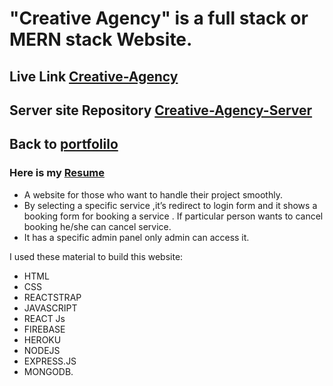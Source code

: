 # **"Creative Agency" is a full stack or MERN stack Website.**

## Live Link [Creative-Agency](https://creative-agency-port.web.app)

## Server site Repository [Creative-Agency-Server](https://github.com/Azim-Ahmed/creative-agency-server)
## Back to [portfolilo](https://azimuahamed.netlify.app)
### Here is my [Resume](https://drive.google.com/file/d/1WuszKFXySEJi6lGh8qqpXo9rmpPcRwRi/view?usp=sharing)

- A website for those who want to handle their project smoothly.
- By selecting a specific service ,it’s redirect to login form and  it shows a booking form for booking  a service . If particular person wants to cancel booking he/she can cancel service.
- It has a specific admin panel only admin can access it.

I used these material to build this website: 
- HTML
- CSS
- REACTSTRAP 
- JAVASCRIPT 
- REACT Js
- FIREBASE 
- HEROKU 
- NODEJS 
- EXPRESS.JS 
- MONGODB.
